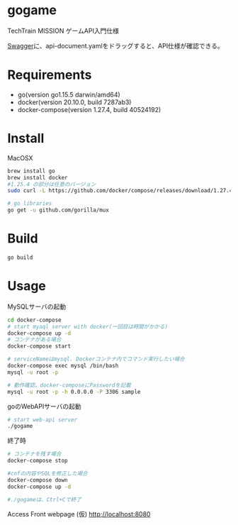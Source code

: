 
# gogame

TechTrain MISSION ゲームAPI入門仕様

[Swagger](https://editor.swagger.io/)に、api-document.yamlをドラッグすると、API仕様が確認できる。

# Requirements

* go(version go1.15.5 darwin/amd64)
* docker(version 20.10.0, build 7287ab3)
* docker-compose(version 1.27.4, build 40524192)

# Install

MacOSX
```bash
brew install go
brew install docker
#1.25.4 の部分は任意のバージョン
sudo curl -L https://github.com/docker/compose/releases/download/1.27.4/docker-compose-`uname -s`-`uname -m` -o /usr/local/bin/docker-compose

# go libraries
go get -u github.com/gorilla/mux
```

# Build
```bash
go build
```

# Usage
MySQLサーバの起動
```bash
cd docker-compose
# start myaql server with docker(一回目は時間がかかる)
docker-compose up -d
# コンテナがある場合
docker-compose start

# serviceNameはmysql. Dockerコンテナ内でコマンド実行したい場合
docker-compose exec mysql /bin/bash 
mysql -u root -p 

# 動作確認。docker-composeにPasswordを記載
mysql -u root -p -h 0.0.0.0 -P 3306 sample
```

goのWebAPIサーバの起動
```bash
# start web-api server
./gogame
```

終了時
```bash
# コンテナを残す場合
docker-compose stop

#cnfの内容やSQLを修正した場合
docker-compose down
docker-compose up -d

#./gogameは、Ctrl+Cで終了
```

Access Front webpage (仮)
[http;//localhost:8080](http;//localhost:8080)


